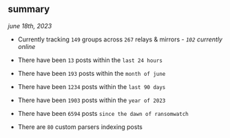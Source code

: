 
## summary
_june 18th, 2023_

- Currently tracking `149` groups across `267` relays & mirrors - _`102` currently online_

- There have been `13` posts within the `last 24 hours`

- There have been `193` posts within the `month of june`

- There have been `1234` posts within the `last 90 days`

- There have been `1903` posts within the `year of 2023`

- There have been `6594` posts `since the dawn of ransomwatch`

- There are `80` custom parsers indexing posts
